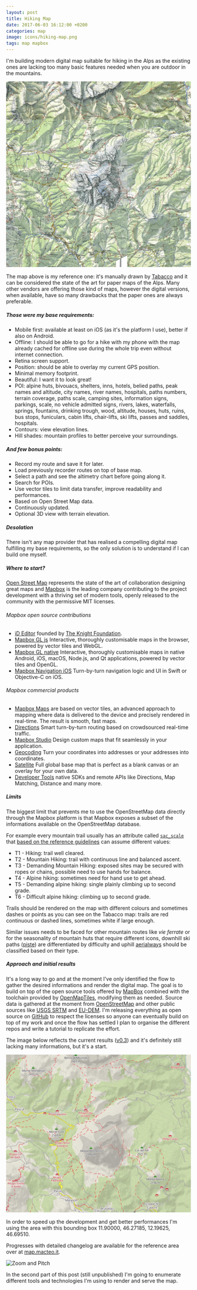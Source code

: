 ```yaml
---
layout: post
title: Hiking Map
date: 2017-06-03 16:12:00 +0200
categories: map
image: icons/hiking-map.png
tags: map mapbox
---
```


I'm building modern digital map suitable for hiking in the Alps as the existing ones are lacking too many basic features needed when you are outdoor in the mountains.

![Tabacco Reference image](/assets/images/hiking-map/Tabacco~015.jpg#center100s)

The map above is my reference one: it's manually drawn by [Tabacco](http://www.tabaccoeditrice.it/eng/azienda.asp) and it can be considered the state of the art for paper maps of the Alps. Many other vendors are offering those kind of maps, however the digital versions, when available, have so many drawbacks that the paper ones are always preferable.

##### Those were my base requirements:
* Mobile first: available at least on iOS (as it's the platform I use), better if also on Android.
* Offline: I should be able to go for a hike with my phone with the map already cached for offline use during the whole trip even without internet connection.
* Retina screen support.
* Position: should be able to overlay my current GPS position.
* Minimal memory footprint.
* Beautiful: I want it to look great!
* POI: alpine huts, bivouacs, shelters, inns, hotels, belied paths, peak names and altitude, city names, river names, hospitals, paths numbers, terrain coverage, paths scale, camping sites, information signs, parkings, scale, no vehicle admitted signs, rivers, lakes, waterfalls, springs, fountains, drinking trough, wood, altitude, houses, huts, ruins, bus stops, funiculars, cabin lifts, chair-lifts, ski lifts, passes and saddles, hospitals.
* Contours: view elevation lines.
* Hill shades: mountain profiles to better perceive your surroundings.

##### And few bonus points:
* Record my route and save it for later.
* Load previously recorder routes on top of base map.
* Select a path and see the altimetry chart before going along it.
* Search for POIs.
* Use vector tiles to limit data transfer, improve readability and performances.
* Based on Open Street Map data.
* Continuously updated.
* Optional 3D view with terrain elevation.

##### Desolation

There isn't any map provider that has realised a compelling digital map fulfilling my base requirements, so the only solution is to understand if I can build one myself.

##### Where to start?

[Open Street Map](http://openstreetmap.org) represents the state of the art of collaboration designing great maps and [Mapbox](https://www.mapbox.com) is the leading company contributing to the project development with a thriving set of modern tools, openly released to the community with the permissive MIT licenses.

###### Mapbox open source contributions

* [iD Editor](https://www.mapbox.com/blog/id-editor-sneak-peek/) founded by [The Knight Foundation](http://mapbox.com/blog/knight-invests-openstreetmap/).
* [Mapbox GL js](https://github.com/mapbox/mapbox-gl-js) Interactive, thoroughly customisable maps in the browser, powered by vector tiles and WebGL.
* [Mapbox GL native](https://github.com/mapbox/mapbox-gl-native) Interactive, thoroughly customisable maps in native Android, iOS, macOS, Node.js, and Qt applications, powered by vector tiles and OpenGL.
* [Mapbox Navigation iOS](https://github.com/mapbox/mapbox-navigation-ios) Turn-by-turn navigation logic and UI in Swift or Objective-C on iOS.

###### Mapbox commercial products

* [Mapbox  Maps](https://www.mapbox.com/maps/) are based on vector tiles, an advanced approach to mapping where data is delivered to the device and precisely rendered in real-time. The result is smooth, fast maps.
* [Directions](https://www.mapbox.com/directions/) Smart turn-by-turn routing based on crowdsourced real-time traffic.
* [Mapbox Studio](https://www.mapbox.com/mapbox-studio/) Design custom maps that fit seamlessly in your application.
* [Geocoding](https://www.mapbox.com/geocoding/) Turn your coordinates into addresses or your addresses into coordinates. 
* [Satellite](https://www.mapbox.com/maps/satellite/) Full global base map that is perfect as a blank canvas or an overlay for your own data.
* [Developer Tools](https://www.mapbox.com/developers/) native SDKs and remote APIs like Directions, Map Matching, Distance and many more.

##### Limits

The biggest limit that prevents me to use the OpenStreetMap data directly through the Mapbox platform is that Mapbox exposes a subset of the informations available on the OpenStreetMap database.

For example every mountain trail usually has an attribute called [`sac_scale`
](http://www.sac-cas.ch/nc/unterwegs/schwierigkeits-skalen.html?cid=1512&did=1000352&sechash=bdae41d3) that [based on the reference guidelines](http://wiki.openstreetmap.org/wiki/Key:sac_scale) can assume different values: 

* T1 - Hiking: trail well cleared.
* T2 - Mountain Hiking: trail with continuous line and balanced ascent.
* T3 - Demanding Mountain Hiking: exposed sites may be secured with ropes or chains, possible need to use hands for balance.
* T4 - Alpine hiking: sometimes need for hand use to get ahead.
* T5 - Demanding alpine hiking: single plainly climbing up to second grade.
* T6 - Difficult alpine hiking: climbing up to second grade.

Trails should be rendered on the map with different colours and sometimes dashes or points as you can see on the Tabacco map: trails are red continuous or dashed lines, sometimes white if large enough.

Similar issues needs to be faced for other mountain routes like *vie ferrate* or for the seasonality of mountain huts that require different icons, downhill ski paths ([piste](http://wiki.openstreetmap.org/wiki/Piste_Maps)) are differentiated by difficulty and uphill [aerialways](http://wiki.openstreetmap.org/wiki/Key:aerialway) should be classified based on their type.

##### Approach and initial results

It's a long way to go and at the moment I've only identified the flow to gather the desired informations and render the digital map. The goal is to build on top of the open source tools offered by [MapBox](https://www.mapbox.com) combined with the toolchain provided by [OpenMapTiles](https://openmaptiles.org), modifying them as needed. Source data is gathered at the moment from [OpenStreetMap](https://www.openstreetmap.org) and other public sources like [USGS SRTM](https://lta.cr.usgs.gov/SRTM1Arc) and [EU-DEM](https://www.eea.europa.eu/data-and-maps/data/eu-dem).
I'm releasing everything as open source on [GitHub](http://github.com/macteo) to respect the licenses so anyone can eventually build on top of my work and once the flow has settled I plan to organise the different repos and write a tutorial to replicate the effort.

The image below reflects the current results ([v0.3](https://map.macteo.it/styles/tralio-0.3.0/#14.1/46.4363/12.0728)) and it's definitely still lacking many informations, but it's a start.

![Tralio-0.3](/assets/images/hiking-map/tralio-0.3.jpg#center100s)

In order to speed up the development and get better performances I'm using the area with this bounding box 11.90000, 46.27185, 12.19625, 46.69510.

Progresses with detailed changelog are available for the reference area over at [map.macteo.it](https://map.macteo.it).

![Zoom and Pitch](/assets/images/hiking-map/map-zomm-pitch.gif#center100s)

In the second part of this post (still unpublished) I'm going to enumerate different tools and technologies I'm using to render and serve the map.